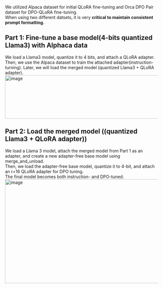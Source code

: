 We utilized Alpaca dataset for initial QLoRA fine-tuning and Orca DPO Pair dataset for DPO-QLoRA fine-tuning.  
When using two different datsets, it is very **critical to maintain consistent prompt formatting.**  

## Part 1: Fine-tune a base model(4-bits quantized Llama3) with Alphaca data 
We load a Llama3 model, quantize it to 4 bits, and attach a QLoRA adapter.  
Then, we use the Alpaca dataset to train the attached adapter(instruction-turning). Later, we will load the merged model (quantized Llama3 + QLoRA adapter).  
<img width="548" height="143" alt="image" src="https://github.com/user-attachments/assets/3d04ebc0-45e9-4bed-a626-a4da982937ee" />
## Part 2: Load the merged model ((quantized Llama3 + QLoRA adapter))  
We load a Llama 3 model, attach the merged model from Part 1 as an adapter, and create a new adapter-free base model using merge_and_unload.  
Then, we load the adapter-free base model, quantize it to 4-bit, and attach an r=16 QLoRA adapter for DPO tuning.  
The final model becomes both instruction- and DPO-tuned.  
<img width="949" height="342" alt="image" src="https://github.com/user-attachments/assets/5853f498-6c01-437b-8dd3-b865ab937c3b" />


